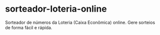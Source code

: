 # sorteador-loteria-online
Sorteador de números da Loteria (Caixa Econômica) online. Gere sorteios de forma fácil e rápida.

